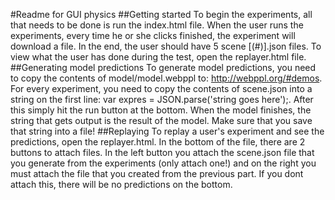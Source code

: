 #Readme for GUI physics
##Getting started
To begin the experiments, all that needs to be done is run the index.html file.  When the user runs the experiments, every time he or she clicks finished, the experiment will download a file.  In the end, the user should have 5 scene [(#)].json files.  To view what the user has done during the test, open the replayer.html file. 
##Generating model predictions
To generate model predictions, you need to copy the contents of model/model.webppl to: http://webppl.org/#demos.  For every experiment, you need to copy the contents of scene.json into a string on the first line: var expres = JSON.parse('string goes here');. After this simply hit the run button at the bottom.  When the model finishes, the string that gets output is the result of the model. Make sure that you save that string into a file!
##Replaying 
To replay a user's experiment and see the predictions, open the replayer.html.  In the bottom of the file, there are 2 buttons to attach files.  In the left button you attach the scene.json file that you generate from the experiments (only attach one!) and on the right you must attach the file that you created from the previous part.  If you dont attach this, there will be no predictions on the bottom. 